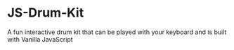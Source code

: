 # JS-Drum-Kit
A fun interactive drum kit that can be played with your keyboard and is built with Vanilla JavaScript
